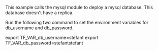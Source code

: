 This example calls the mysql module to deploy a mysql database.  This database doesn't have a replica.

Run the following two command to set the environment variables for db_username
and db_password.

export TF_VAR_db_username=stefant
export TF_VAR_db_password=stefantstefant
